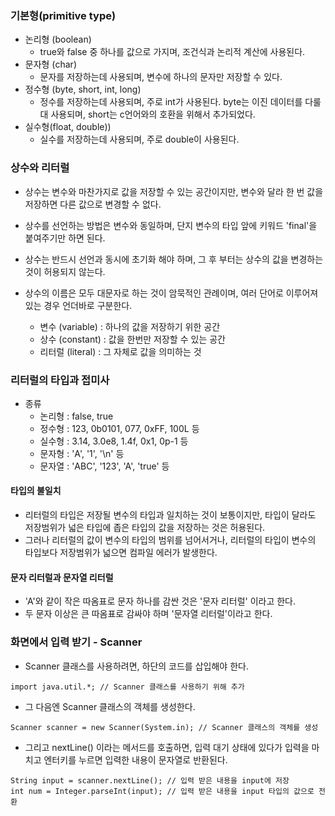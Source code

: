 ### 기본형(primitive type)
- 논리형 (boolean) 
	- true와 false 중 하나를 값으로 가지며, 조건식과 논리적 계산에 사용된다.
- 문자형 (char)
	- 문자를 저장하는데 사용되며, 변수에 하나의 문자만 저장할 수 있다.
- 정수형 (byte, short, int, long)
	- 정수를 저장하는데 사용되며, 주로 int가 사용된다. byte는 이진 데이터를 다룰 대 사용되며, short는 c언어와의 호환을 위해서 추가되었다.
- 실수형(float, double))
	- 실수를 저장하는데 사용되며, 주로 double이 사용된다.


### 상수와 리터럴
- 상수는 변수와 마찬가지로 값을 저장할 수 있는 공간이지만, 변수와 달라 한 번 값을 저장하면 다른 값으로 변경할 수 없다.
- 상수를 선언하는 방법은 변수와 동일하며, 단지 변수의 타입 앞에 키워드 'final'을 붙여주기만 하면 된다.
- 상수는 반드시 선언과 동시에 초기화 해야 하며, 그 후 부터는 상수의 값을 변경하는 것이 허용되지 않는다.
- 상수의 이름은 모두 대문자로 하는 것이 암묵적인 관례이며, 여러 단어로 이루어져 있는 경우 언더바로 구분한다.

	- 변수 (variable) : 하나의 값을 저장하기 위한 공간
	- 상수 (constant) : 값을 한번만 저장할 수 있는 공간
	- 리터럴 (literal) : 그 자체로 값을 의미하는 것 


### 리터럴의 타입과 접미사
- 종류
	- 논리형 : false, true
	- 정수형 : 123, 0b0101, 077, 0xFF, 100L 등
	- 실수형 : 3.14, 3.0e8, 1.4f, 0x1, 0p-1 등
	- 문자형 : 'A', '1', '\n' 등
	- 문자열 : 'ABC', '123', 'A', 'true' 등

#### 타입의 불일치
- 리터럴의 타입은 저장될 변수의 타입과 일치하는 것이 보통이지만, 타입이 달라도 저장범위가 넓은 타입에 좁은 타입의 값을 저장하는 것은 허용된다.
- 그러나 리터럴의 값이 변수의 타입의 범위를 넘어서거나, 리터럴의 타입이 변수의 타입보다 저장범위가 넓으면 컴파일 에러가 발생한다.

#### 문자 리터럴과 문자열 리터럴
- 'A'와 같이 작은 따옴표로 문자 하나를 감싼 것은 '문자 리터럴' 이라고 한다. 
- 두 문자 이상은 큰 따옴표로 감싸야 하며 '문자열 리터럴'이라고 한다.

### 화면에서 입력 받기 - Scanner
- Scanner 클래스를 사용하려면, 하단의 코드를 삽입해야 한다. 
```
import java.util.*; // Scanner 클래스를 사용하기 위해 추가
```
- 그 다음엔 Scanner 클래스의 객체를 생성한다.
```
Scanner scanner = new Scanner(System.in); // Scanner 클래스의 객체를 생성
```
- 그리고 nextLine() 이라는 메서드를 호출하면, 입력 대기 상태에 있다가 입력을 마치고 엔터키를 누르면 입력한 내용이 문자열로 반환된다.
```
String input = scanner.nextLine(); // 입력 받은 내용을 input에 저장
int num = Integer.parseInt(input); // 입력 받은 내용을 input 타입의 값으로 전환
```

